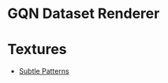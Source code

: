 # GQN Dataset Renderer

# Textures

- [Subtle Patterns](https://www.toptal.com/designers/subtlepatterns/)